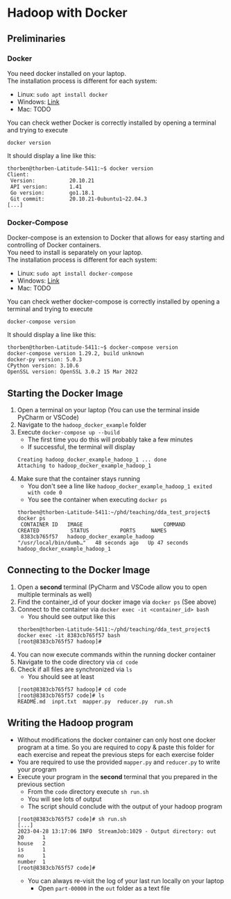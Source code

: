 # Hadoop with Docker

## Preliminaries
### Docker
You need docker installed on your laptop. \
The installation process is different for each system:
- Linux: `sudo apt install docker`
- Windows: [Link](https://docs.docker.com/desktop/install/windows-install/)
- Mac: TODO

You can check wether Docker is correctly installed by opening a terminal and trying to execute 
```
docker version
```

It should display a line like this:
```
thorben@thorben-Latitude-5411:~$ docker version
Client:
 Version:           20.10.21
 API version:       1.41
 Go version:        go1.18.1
 Git commit:        20.10.21-0ubuntu1~22.04.3
[...]
```

### Docker-Compose
Docker-compose is an extension to Docker that allows for easy starting and controlling of Docker containers. \
You need to install is separately on your laptop. \
The installation process is different for each system:
- Linux: `sudo apt install docker-compose`
- Windows: [Link](https://docs.docker.com/compose/install/)
- Mac: TODO

You can check wether docker-compose is correctly installed by opening a terminal and trying to execute 
```
docker-compose version  
```

It should display a line like this:
```
thorben@thorben-Latitude-5411:~$ docker-compose version  
docker-compose version 1.29.2, build unknown
docker-py version: 5.0.3
CPython version: 3.10.6
OpenSSL version: OpenSSL 3.0.2 15 Mar 2022
```

## Starting the Docker Image
1. Open a terminal on your laptop (You can use the terminal inside PyCharm or VSCode)
2. Navigate to the `hadoop_docker_example` folder
3. Execute `docker-compose up --build`
   - The first time you do this will probably take a few minutes
   - If successful, the terminal will display 
   ```
   Creating hadoop_docker_example_hadoop_1 ... done
   Attaching to hadoop_docker_example_hadoop_1
   ```
4. Make sure that the container stays running
   - You don't see a line like `hadoop_docker_example_hadoop_1 exited with code 0`
   - You see the container when executing `docker ps`
   ```
   thorben@thorben-Latitude-5411:~/phd/teaching/dda_test_project$ docker ps
    CONTAINER ID   IMAGE                          COMMAND                  CREATED          STATUS          PORTS     NAMES
    8383cb765f57   hadoop_docker_example_hadoop   "/usr/local/bin/dumb…"   48 seconds ago   Up 47 seconds             hadoop_docker_example_hadoop_1
   ```

## Connecting to the Docker Image
1. Open a **second** terminal (PyCharm and VSCode allow you to open multiple terminals as well)
2. Find the container_id of your docker image via `docker ps` (See above)
3. Connect to the container via `docker exec -it <container_id> bash`
   - You should see output like this
   ```
   thorben@thorben-Latitude-5411:~/phd/teaching/dda_test_project$ docker exec -it 8383cb765f57 bash
   [root@8383cb765f57 hadoop]#
   ```
4. You can now execute commands within the running docker container
5. Navigate to the code directory via `cd code`
6. Check if all files are synchronized via `ls`
   - You should see at least
   ```
   [root@8383cb765f57 hadoop]# cd code
   [root@8383cb765f57 code]# ls
   README.md  inpt.txt  mapper.py  reducer.py  run.sh
   ```

## Writing the Hadoop program
- Without modifications the docker container can only host one docker program at a time.
So you are required to copy & paste this folder for each exercise and repeat the previous steps for each exercise folder
- You are required to use the provided `mapper.py` and `reducer.py` to write your program
- Execute your program in the **second** terminal that you prepared in the previous section
  - From the `code` directory execute `sh run.sh`
  - You will see lots of output
  - The script should conclude with the output of your hadoop program
  ```
  [root@8383cb765f57 code]# sh run.sh 
  [...]
  2023-04-28 13:17:06 INFO  StreamJob:1029 - Output directory: out
  20      1
  house   2
  is      1
  no      1
  number  1
  [root@8383cb765f57 code]# 
  ```
  - You can always re-visit the log of your last run locally on your laptop
    - Open `part-00000` in the `out` folder as a text file
